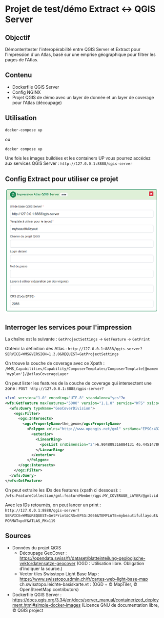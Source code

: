 # Projet de test/démo Extract <-> QGIS Server

## Objectif

Démonter/tester l'interopérabilité entre QGIS Server et Extract pour l'impression d'un Atlas, basé sur une emprise géographique pour filtrer les pages de l'Atlas.

## Contenu
- Dockerfile QGIS Server
- Config NGINX
- Projet QGIS de démo avec un layer de donnée et un layer de coverage pour l'Atlas (découpage)

## Utilisation

```sh
docker-compose up
```

ou 

```sh
docker compose up
```

Une fois les images buildées et les containers UP vous pourrez accédez aux services QGIS Server : `http://127.0.0.1:8888/qgis-server`

## Config Extract pour utiliser ce projet

![Screenshot config Extract](/doc/extract_config.png)

## Interroger les services pour l'impression

La chaîne est la suivante : `GetProjectSettings` -> `GetFeature` -> `GetPrint`

Obtenir la définition des Atlas : `http://127.0.0.1:8888/qgis-server?SERVICE=WMS&VERSION=1.3.0&REQUEST=GetProjectSettings`

On trouve la couche de coverage avec ce Xpath : ` /WMS_Capabilities/Capability/ComposerTemplates/ComposerTemplate[@name='myplan']/@atlasCoverageLayer`

On peut lister les features de la couche de coverage qui intersectent une zone :
`POST http://127.0.0.1:8888/qgis-server?`

```xml
<?xml version="1.0" encoding="UTF-8" standalone="yes"?>
<wfs:GetFeature maxFeatures="5000" version="1.1.0" service="WFS" xsi:schemaLocation="http://www.opengis.net/wfs http://schemas.opengis.net/wfs/1.1.0/wfs.xsd" xmlns:wfs="http://www.opengis.net/wfs" xmlns:gml="http://www.opengis.net/gml" xmlns:ogc="http://www.opengis.net/ogc" xmlns:xsi="http://www.w3.org/2001/XMLSchema-instance">
  <wfs:Query typeName="GeoCoverDivision">
    <ogc:Filter>
      <ogc:Intersects>
        <ogc:PropertyName>the_geom</ogc:PropertyName>
          <Polygon xmlns="http://www.opengis.net/gml" srsName="EPSG:4326">
            <exterior>
              <LinearRing>
                <posList srsDimension="2">6.904809316884131 46.445147801931604 6.904511260615304 46.44536023617469 6.905209363082197 46.44564162252219 6.905951438924574 46.445877208874904 6.906586641229295 46.44633044643151 6.907835703094311 46.44689045221654 6.908457065788995 46.44696353109655 6.908648245758518 46.44684388210399 6.907904997673016 46.446725253908994 6.906745292077869 46.446141820152185 6.906105531914959 46.445749169409744 6.905239061797321 46.44545902316597 6.904809316884131 46.445147801931604</posList>
              </LinearRing>
            </exterior>
          </Polygon>
      </ogc:Intersects>
    </ogc:Filter>
  </wfs:Query>
</wfs:GetFeature>
```

On peut extraire les IDs des features (xpath ci dessous): :
`/wfs:FeatureCollection/gml:featureMember/qgs:MY_COVERAGE_LAYER/@gml:id`

Avec les IDs retournés, on peut lancer un print :
`http://127.0.0.1:8888/qgis-server?SERVICE=WMS&REQUEST=GetPrint&CRS=EPSG:2056&TEMPLATE=mybeautifullayout&FORMAT=pdf&ATLAS_PK=119`


## Sources

- Données du projet QGIS
  - Découpage GeoCover : https://opendata.swiss/fr/dataset/blatteinteilung-geologische-vektordatensatze-geocover (OGD : Utilisation libre. Obligation d’indiquer la source.)
  - Vector tiles Swisstopo Light Base Map : https://www.swisstopo.admin.ch/fr/cartes-web-light-base-map ch.swisstopo.leichte-basiskarte.vt : (OGD + © MapTiler, © OpenStreetMap contributors)
- Dockerfile QGIS Server : https://docs.qgis.org/3.34/en/docs/server_manual/containerized_deployment.html#simple-docker-images (Licence GNU de documentation libre, © QGIS project